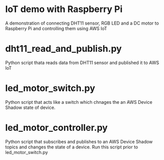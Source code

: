 # IoT demo with Raspberry Pi
A demonstration of connecting DHT11 sensor, RGB LED and a DC motor to Raspberry Pi and controlling them using AWS IoT 
# dht11_read_and_publish.py
Python script thata reads data from DHT11 sensor and published it to AWS IoT
# led_motor_switch.py
Python script that acts like a switch which chnages the an AWS Device Shadow state of device. 
# led_motor_controller.py
Python script that subscribes and publishes to an AWS Device Shadow topics and changes the state of a device.
Run this script prior to led_motor_switch.py
